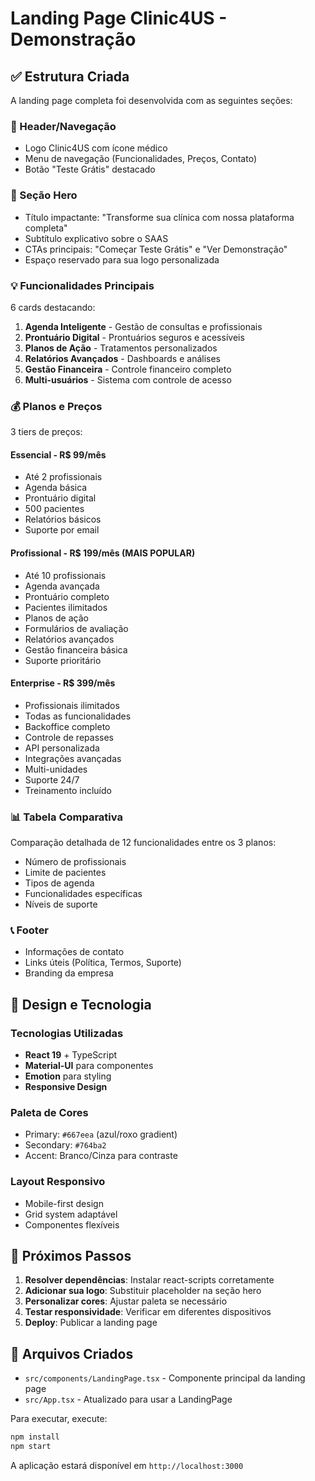 # Landing Page Clinic4US - Demonstração

## ✅ Estrutura Criada

A landing page completa foi desenvolvida com as seguintes seções:

### 🎯 Header/Navegação
- Logo Clinic4US com ícone médico
- Menu de navegação (Funcionalidades, Preços, Contato)
- Botão "Teste Grátis" destacado

### 🚀 Seção Hero
- Título impactante: "Transforme sua clínica com nossa plataforma completa"
- Subtítulo explicativo sobre o SAAS
- CTAs principais: "Começar Teste Grátis" e "Ver Demonstração"
- Espaço reservado para sua logo personalizada

### 💡 Funcionalidades Principais
6 cards destacando:
1. **Agenda Inteligente** - Gestão de consultas e profissionais
2. **Prontuário Digital** - Prontuários seguros e acessíveis
3. **Planos de Ação** - Tratamentos personalizados
4. **Relatórios Avançados** - Dashboards e análises
5. **Gestão Financeira** - Controle financeiro completo
6. **Multi-usuários** - Sistema com controle de acesso

### 💰 Planos e Preços
3 tiers de preços:

#### Essencial - R$ 99/mês
- Até 2 profissionais
- Agenda básica
- Prontuário digital
- 500 pacientes
- Relatórios básicos
- Suporte por email

#### Profissional - R$ 199/mês (MAIS POPULAR)
- Até 10 profissionais
- Agenda avançada
- Prontuário completo
- Pacientes ilimitados
- Planos de ação
- Formulários de avaliação
- Relatórios avançados
- Gestão financeira básica
- Suporte prioritário

#### Enterprise - R$ 399/mês
- Profissionais ilimitados
- Todas as funcionalidades
- Backoffice completo
- Controle de repasses
- API personalizada
- Integrações avançadas
- Multi-unidades
- Suporte 24/7
- Treinamento incluído

### 📊 Tabela Comparativa
Comparação detalhada de 12 funcionalidades entre os 3 planos:
- Número de profissionais
- Limite de pacientes
- Tipos de agenda
- Funcionalidades específicas
- Níveis de suporte

### 📞 Footer
- Informações de contato
- Links úteis (Política, Termos, Suporte)
- Branding da empresa

## 🎨 Design e Tecnologia

### Tecnologias Utilizadas
- **React 19** + TypeScript
- **Material-UI** para componentes
- **Emotion** para styling
- **Responsive Design**

### Paleta de Cores
- Primary: `#667eea` (azul/roxo gradient)
- Secondary: `#764ba2`
- Accent: Branco/Cinza para contraste

### Layout Responsivo
- Mobile-first design
- Grid system adaptável
- Componentes flexíveis

## 🚀 Próximos Passos

1. **Resolver dependências**: Instalar react-scripts corretamente
2. **Adicionar sua logo**: Substituir placeholder na seção hero
3. **Personalizar cores**: Ajustar paleta se necessário
4. **Testar responsividade**: Verificar em diferentes dispositivos
5. **Deploy**: Publicar a landing page

## 📁 Arquivos Criados

- `src/components/LandingPage.tsx` - Componente principal da landing page
- `src/App.tsx` - Atualizado para usar a LandingPage

Para executar, execute:
```bash
npm install
npm start
```

A aplicação estará disponível em `http://localhost:3000`